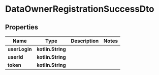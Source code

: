 
# DataOwnerRegistrationSuccessDto

## Properties
Name | Type | Description | Notes
------------ | ------------- | ------------- | -------------
**userLogin** | **kotlin.String** |  | 
**userId** | **kotlin.String** |  | 
**token** | **kotlin.String** |  | 




